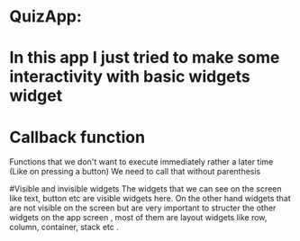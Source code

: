 # QuizApp:
# In this app I just tried to make some interactivity with basic widgets widget 
# Callback function
Functions that we don't want to execute immediately rather a later time (Like on pressing a button) 
We need to call that without parenthesis

#Visible and invisible widgets
The widgets that we can see on the screen like text, button etc are visible widgets here. On the other hand widgets that are not visible on the screen but are very important to structer the other widgets on the app screen , most of them are layout widgets like row, column, container, stack etc .
